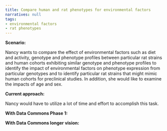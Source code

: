 ```yaml
---
title: Compare human and rat phenotypes for environmental factors
narratives: null
tags:
- environmental factors
- rat phenotypes
---
```

**Scenario:**

Nancy wants to compare the effect of environmental factors such as diet and activity, genotype and phenotype profiles between particular rat strains and human cohorts exhibiting similar genotype and phenotype profiles to identify the impact of environmental factors on phenotype expression from particular genotypes and to identify particular rat strains that might mimic human cohorts for preclinical studies. In addition, she would like to examine the impacts of age and sex.

**Current approach:**

Nancy would have to utilize a lot of time and effort to accomplish this task.

**With Data Commons Phase 1:**



**With Data Commons longer vision:**
